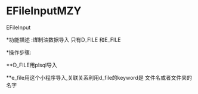 # EFileInputMZY
EFileInput

*功能描述 :煤制油数据导入 只有D_FILE 和E_FILE


*操作步骤:


  **D_FILE用plsql导入
  
  
  **e_file用这个小程序导入,关联关系利用d_file的keyword是 文件名或者文件夹的名字
  
  
